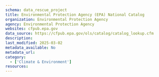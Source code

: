 ```yaml
---
schema: data_rescue_project 
title: Environmental Protection Agency (EPA) National Catalog
organization: Environmental Protection Agency
agency: Environmental Protection Agency
websites: cfpub.epa.gov
data_source: https://cfpub.epa.gov/ols/catalog/catalog_lookup.cfm
description: 
last_modified: 2025-03-02
metadata_available: No
metadata_url: 
category:
  - ['Climate & Environment'] 
resources:
---
```

